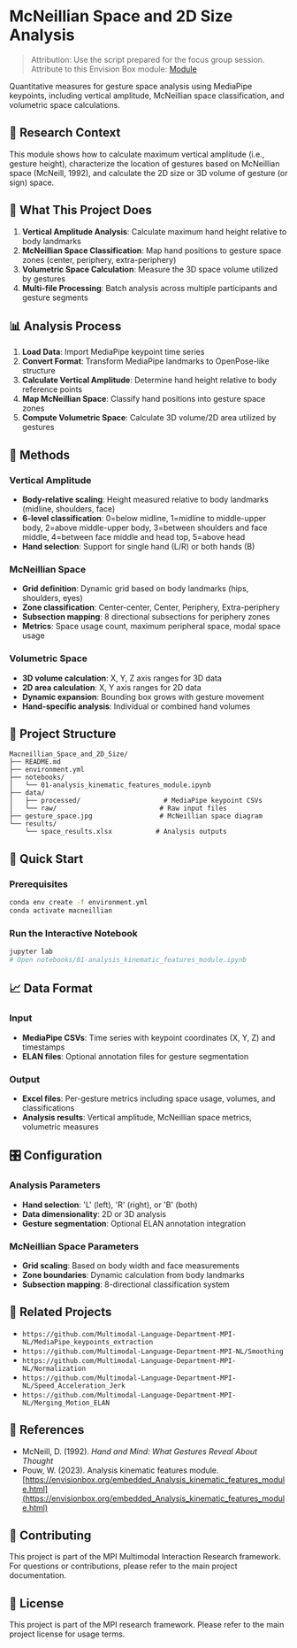 # McNeillian Space and 2D Size Analysis

> Attribution: Use the script prepared for the focus group session. Attribute to this Envision Box module: [Module](https://www.envisionbox.org/embedded_MergingMultimodal_inPython.html)

Quantitative measures for gesture space analysis using MediaPipe keypoints, including vertical amplitude, McNeillian space classification, and volumetric space calculations.

## 🔬 Research Context

This module shows how to calculate maximum vertical amplitude (i.e., gesture height), characterize the location of gestures based on McNeillian space (McNeill, 1992), and calculate the 2D size or 3D volume of gesture (or sign) space. 

## 🎯 What This Project Does

1. **Vertical Amplitude Analysis**: Calculate maximum hand height relative to body landmarks
2. **McNeillian Space Classification**: Map hand positions to gesture space zones (center, periphery, extra-periphery)
3. **Volumetric Space Calculation**: Measure the 3D space volume utilized by gestures
4. **Multi-file Processing**: Batch analysis across multiple participants and gesture segments

## 📊 Analysis Process

1. **Load Data**: Import MediaPipe keypoint time series
2. **Convert Format**: Transform MediaPipe landmarks to OpenPose-like structure
3. **Calculate Vertical Amplitude**: Determine hand height relative to body reference points
4. **Map McNeillian Space**: Classify hand positions into gesture space zones
5. **Compute Volumetric Space**: Calculate 3D volume/2D area utilized by gestures

## 🔧 Methods

### Vertical Amplitude
- **Body-relative scaling**: Height measured relative to body landmarks (midline, shoulders, face)
- **6-level classification**: 0=below midline, 1=midline to middle-upper body, 2=above middle-upper body, 3=between shoulders and face middle, 4=between face middle and head top, 5=above head
- **Hand selection**: Support for single hand (L/R) or both hands (B)

### McNeillian Space
- **Grid definition**: Dynamic grid based on body landmarks (hips, shoulders, eyes)
- **Zone classification**: Center-center, Center, Periphery, Extra-periphery
- **Subsection mapping**: 8 directional subsections for periphery zones
- **Metrics**: Space usage count, maximum peripheral space, modal space usage

### Volumetric Space
- **3D volume calculation**: X, Y, Z axis ranges for 3D data
- **2D area calculation**: X, Y axis ranges for 2D data
- **Dynamic expansion**: Bounding box grows with gesture movement
- **Hand-specific analysis**: Individual or combined hand volumes

## 📁 Project Structure

```
Macneillian_Space_and_2D_Size/
├── README.md
├── environment.yml
├── notebooks/
│   └── 01-analysis_kinematic_features_module.ipynb
├── data/
│   ├── processed/                     # MediaPipe keypoint CSVs
│   └── raw/                          # Raw input files
├── gesture_space.jpg                 # McNeillian space diagram
└── results/
    └── space_results.xlsx           # Analysis outputs
```

## 🚀 Quick Start

### Prerequisites

```bash
conda env create -f environment.yml
conda activate macneillian
```

### Run the Interactive Notebook

```bash
jupyter lab
# Open notebooks/01-analysis_kinematic_features_module.ipynb
```


## 📈 Data Format

### Input
- **MediaPipe CSVs**: Time series with keypoint coordinates (X, Y, Z) and timestamps
- **ELAN files**: Optional annotation files for gesture segmentation

### Output
- **Excel files**: Per-gesture metrics including space usage, volumes, and classifications
- **Analysis results**: Vertical amplitude, McNeillian space metrics, volumetric measures

## 🎛️ Configuration

### Analysis Parameters
- **Hand selection**: 'L' (left), 'R' (right), or 'B' (both)
- **Data dimensionality**: 2D or 3D analysis
- **Gesture segmentation**: Optional ELAN annotation integration

### McNeillian Space Parameters
- **Grid scaling**: Based on body width and face measurements
- **Zone boundaries**: Dynamic calculation from body landmarks
- **Subsection mapping**: 8-directional classification system

## 🔗 Related Projects

- `https://github.com/Multimodal-Language-Department-MPI-NL/MediaPipe_keypoints_extraction`
- `https://github.com/Multimodal-Language-Department-MPI-NL/Smoothing`
- `https://github.com/Multimodal-Language-Department-MPI-NL/Normalization`
- `https://github.com/Multimodal-Language-Department-MPI-NL/Speed_Acceleration_Jerk`
- `https://github.com/Multimodal-Language-Department-MPI-NL/Merging_Motion_ELAN`

## 📖 References

- McNeill, D. (1992). *Hand and Mind: What Gestures Reveal About Thought*
- Pouw, W. (2023). Analysis kinematic features module. [https://envisionbox.org/embedded_Analysis_kinematic_features_module.html](https://envisionbox.org/embedded_Analysis_kinematic_features_module.html)

## 🤝 Contributing

This project is part of the MPI Multimodal Interaction Research framework. For questions or contributions, please refer to the main project documentation.

## 📄 License

This project is part of the MPI research framework. Please refer to the main project license for usage terms.
